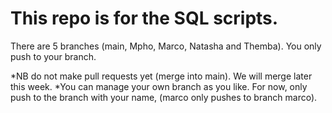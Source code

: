 # This repo is for the SQL scripts.

There are 5 branches (main, Mpho, Marco, Natasha and Themba). You only push to your branch.

*NB do not make pull requests yet (merge into main). We will merge later this week.
*You can manage your own branch as you like.
For now, only push to the branch with your name, (marco only pushes to branch marco).
